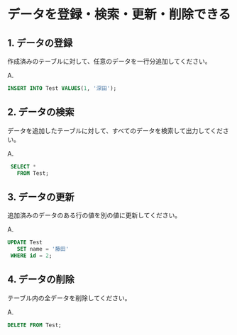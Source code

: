 # データを登録・検索・更新・削除できる

## 1. データの登録

作成済みのテーブルに対して、任意のデータを一行分追加してください。

A. 
```sql
INSERT INTO Test VALUES(1, '深田');
```

## 2. データの検索

データを追加したテーブルに対して、すべてのデータを検索して出力してください。

 A. 
```sql
 SELECT * 
   FROM Test;
```

## 3. データの更新

追加済みのデータのある行の値を別の値に更新してください。

A. 
```sql
UPDATE Test 
   SET name = '藤田' 
 WHERE id = 2;
```

## 4. データの削除

テーブル内の全データを削除してください。

A. 
```sql
DELETE FROM Test;
```